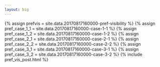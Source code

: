 ```yaml
---
layout: big
---
```

{% assign prefvis = site.data.20170817160000-pref-visibility %}
{% assign pref_case_1_1 = site.data.20170817160000-case-1-1 %}
{% assign pref_case_1_2 = site.data.20170817160000-case-1-2 %}
{% assign pref_case_2_1 = site.data.20170817160000-case-2-1 %}
{% assign pref_case_2_2 = site.data.20170817160000-case-2-2 %}
{% assign pref_case_3_1 = site.data.20170817160000-case-3-1 %}
{% assign pref_case_3_2 = site.data.20170817160000-case-3-2 %}
{% include pref_vis_post.html %}
